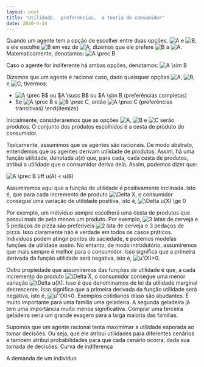```yaml
--- 
layout: post
title: "Utilidade,  preferencias,  e teoria do consumidor"
date: 2020-4-14
---
```


Quando um agente tem a opção de escolher entre duas opções, <img src="https://tex.s2cms.ru/svg/A" alt="A" /> e <img src="https://tex.s2cms.ru/svg/B" alt="B" />, e ele escolhe <img src="https://tex.s2cms.ru/svg/B" alt="B" /> em vez de <img src="https://tex.s2cms.ru/svg/A" alt="A" />, dizemos que ele prefere <img src="https://tex.s2cms.ru/svg/B" alt="B" /> a <img src="https://tex.s2cms.ru/svg/A" alt="A" />. Matematicamente, denotamos: 
<img src="https://tex.s2cms.ru/svg/%20A%20%5Cprec%20B" alt=" A \prec B" />

Caso o agente for indiferente há ambas opções, denotamos: <img src="https://tex.s2cms.ru/svg/A%20%5Csim%20B" alt="A \sim B" />

Dizemos que um agente é racional caso, dado quaisquer opções <img src="https://tex.s2cms.ru/svg/A" alt="A" />, <img src="https://tex.s2cms.ru/svg/B" alt="B" />, e <img src="https://tex.s2cms.ru/svg/C" alt="C" />, tivermos: 

* <img src="https://tex.s2cms.ru/svg/A%20%5Cprec%20B%24%20ou%20%24A%20%5Csucc%20B%24%20ou%20%24A%20%5Csim%20B" alt="A \prec B$ ou $A \succ B$ ou $A \sim B" /> (preferências completas) 
* Se <img src="https://tex.s2cms.ru/svg/A%20%5Cprec%20B" alt="A \prec B" /> e <img src="https://tex.s2cms.ru/svg/B%20%5Cprec%20C" alt="B \prec C" />, então <img src="https://tex.s2cms.ru/svg/A%20%5Cprec%20C" alt="A \prec C" /> (preferências transitivas)
\end{itemize}

Inicialmente, consideraremos que as opções <img src="https://tex.s2cms.ru/svg/A" alt="A" />, <img src="https://tex.s2cms.ru/svg/B" alt="B" /> e <img src="https://tex.s2cms.ru/svg/C" alt="C" /> serão produtos. O conjunto dos produtos escolhidos é a cesta de produto do consumidor.  

Tipicamente, assumimos que os agentes são racionais. De modo abstrato, entendemos que os agentes derivam utilidade de produtos. Assim, há uma função utilidade, denotada $u(x)$ que, para cada, cada cesta de produtos, atribuí a utilidade que o consumidor deriva dela. Assim, podemos dizer que:

<img src="https://tex.s2cms.ru/svg/A%20%5Cprec%20B%20%5Ciff%20u(A)%20%3C%20u(B)" alt="A \prec B \iff u(A) &lt; u(B)" />

Assumiremos aqui que a função de utilidade é positivamente inclinada. Isto é, que para cada incremento de produto <img src="https://tex.s2cms.ru/svg/%5CDelta%20X" alt="\Delta X" />, o consumidor consegue uma variação de utilidade positiva, isto é, <img src="https://tex.s2cms.ru/svg/%5CDelta%20u(X)%20%5Cge%200" alt="\Delta u(X) \ge 0" />

Por exemplo, um indíviduo sempre escolherá uma cesta de produtos que possuí mais de pelo menos um produto. Por exemplo, <img src="https://tex.s2cms.ru/svg/3" alt="3" /> latas de cerveja e $5$ pedaços de pizza são preferíveis <img src="https://tex.s2cms.ru/svg/2" alt="2" /> lata de cerveja e $3$ pedaços de pizza. Isso claramente não é verdade em todos os casos práticos. Indivíduos podem atingir pontos de saciedade, e podemos modelas funções de utilidade assim. No entanto, de modo introdutório, assumiremos que mais sempre é melhor para o consumidor. Isso significa que a primeira derivada da função utilidade será negativa, isto é, <img src="https://tex.s2cms.ru/svg/u'(X)%3E0" alt="u'(X)&gt;0" />. 

Outro propiedade que assumiremos das funções de utilidade é que, a cada incremento do produto <img src="https://tex.s2cms.ru/svg/%5CDelta%20X" alt="\Delta X" />, o consumidor consegue uma menor variação <img src="https://tex.s2cms.ru/svg/%5CDelta%20u(X)" alt="\Delta u(X)" />. Isso é que denominamos de lei da utilidade marginal decrescente. Isso significa que a primeira derivada da função utilidade será negativa, isto é, <img src="https://tex.s2cms.ru/svg/u''(X)%3C0" alt="u''(X)&lt;0" />. 
Exemplos cotidianos disso são abudantes. É muito importante para uma família uma geladeira. A segunda geladeira já tem uma importância muito menos significativa. Comprar uma terceira geladeira seria um grande exagero para a larga maioria das famílias.  

Supomos que um agente racional tenta maximimar a utilidade esperada ao tomar decisões. Ou seja, que ele atribui utilidades para diferentes cenários e também atribui probabilidades para que cada cenário ocorra, dada sua tomada de decisões. 
Curva de indiferença



A demanda de um indíviduo
